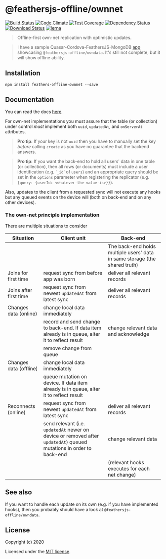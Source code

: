 # @feathersjs-offline/ownnet

[![Build Status](https://travis-ci.org/mhillerstrom/feathersjs-offline-ownnet.png?branch=master)](https://travis-ci.org/mhillerstrom/feathersjs-offline-ownnet)
[![Code Climate](https://codeclimate.com/github/mhillerstrom/feathersjs-offline-ownnet/badges/gpa.svg)](https://codeclimate.com/github/mhillerstrom/feathersjs-offline-ownnet)
[![Test Coverage](https://codeclimate.com/github/mhillerstrom/feathersjs-offline-ownnet/badges/coverage.svg)](https://codeclimate.com/github/mhillerstrom/feathersjs-offline-ownnet/coverage)
[![Dependency Status](https://img.shields.io/david/mhillerstrom/feathersjs-offline-ownnet.svg?style=flat-square)](https://david-dm.org/mhillerstrom/feathersjs-offline-ownnet)
[![Download Status](https://img.shields.io/npm/dm/feathersjs-offline-ownnet.svg?style=flat-square)](https://www.npmjs.com/package/feathersjs-offline-ownnet)
[![lerna](https://img.shields.io/badge/maintained%20with-lerna-cc00ff.svg)](https://lerna.js.org/)

> Offline-first own-net replication with optimistic updates.


> I have a sample Quasar-Cordova-FeathersJS-MongoDB [app](https://github.com/mhillerstrom/Quasar-Cordova) showcasing `@feathersjs-offline/owndata`. It's still not complete, but it will show offline ability.

## Installation

```
npm install feathers-offline-ownnet --save
```


## Documentation

You can read the docs [here](https://docs.feathersjs.com/guides/offline-first/readme.html).

For own-net implementations you must assure that the table (or collection) under control *must* implement both `uuid`, `updatedAt`, and `onServerAt` attributes.

> **Pro tip:** If your key is not `uuid` then you have to manually set the key *before* calling `create` as you have no guarantee that the backend answers.

> **Pro tip:** If you want the back-end to hold all users' data in one table (or collection), then all rows (or documents) must include a user identification (e.g. '`_id`' of `users`) and an appropriate query should be set in the `options` parameter when registering the replicator (e.g. `{query: {userId: <whatever-the-value-is>}}`).

Also, updates to the client from a requested sync will not execute any hooks but any queued events on the device will (both on back-end and on any other devices).


### The own-net principle implementation

There are multiple situations to consider

Situation | Client unit | Back-end
| --- | --- | --- |
|  |   | The back-end holds multiple users' data in same storage (the shared truth)
| Joins for first time | request sync from before app was born | deliver all relevant records |
| Joins after first time | request sync from newest `updatedAt` from latest sync | deliver all relevant records |
| Changes data (online) | change local data immediately | | |
| | record and send change to back-end. If data item already is in queue, alter it to reflect result | change relevant data and acknowledge | |
| | remove change from queue |  | |
| Changes data (offline) | change local data immediately |  |
| | queue mutation on device. If data item already is in queue, alter it to reflect result |  |
| Reconnects (online) | request sync from newest `updatedAt` from latest sync | deliver all relevant records |
| | send relevant (i.e. `updatedAt` newer on device or removed after `updatedAt`) queued mutations in order to back-end | change relevant data |
| | | (relevant hooks executes for each net change) |


## See also
If you want to handle each update on its own (e.g. if you have implemented hooks), then you probably should have a look at `@feathersjs-offline/owndata`.


## License

Copyright (c) 2020

Licensed under the [MIT license](LICENSE).
